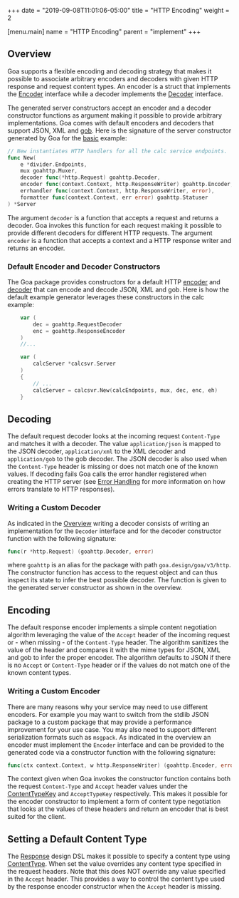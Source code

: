 +++
date = "2019-09-08T11:01:06-05:00"
title = "HTTP Encoding"
weight = 2

[menu.main]
name = "HTTP Encoding"
parent = "implement"
+++

## Overview

Goa supports a flexible encoding and decoding strategy that makes it possible to associate arbitrary
encoders and decoders with given HTTP response and request content types. An encoder is a struct
that implements the [Encoder](https://pkg.go.dev/goa.design/goa/v3/http#Encoder) interface while a
decoder implements the [Decoder](https://pkg.go.dev/goa.design/goa/v3/http#Decoder) interface.

The generated server constructors accept an encoder and a decoder constructor functions as argument
making it possible to provide arbitrary implementations. Goa comes with default encoders and
decoders that support JSON, XML and [gob](https://golang.org/pkg/encoding/gob/). Here is the
signature of the server constructor generated by Goa for the
[basic](https://github.com/goadesign/examples/blob/master/basic) example:

```go
// New instantiates HTTP handlers for all the calc service endpoints.
func New(
	e *divider.Endpoints,
	mux goahttp.Muxer,
	decoder func(*http.Request) goahttp.Decoder,
	encoder func(context.Context, http.ResponseWriter) goahttp.Encoder,
	errhandler func(context.Context, http.ResponseWriter, error),
	formatter func(context.Context, err error) goahttp.Statuser
) *Server
```

The argument `decoder` is a function that accepts a request and returns a decoder. Goa invokes this
function for each request making it possible to provide different decoders for different HTTP
requests. The argument `encoder` is a function that accepts a context and a HTTP response writer and
returns an encoder.

### Default Encoder and Decoder Constructors

The Goa package provides constructors for a default HTTP
[encoder](https://pkg.go.dev/goa.design/goa/v3/http#RequestEncoder) and
[decoder](https://pkg.go.dev/goa.design/goa/v3/http#ResponseEncoder) that can encode and decode JSON,
XML and gob. Here is how the default example generator leverages these constructors in the calc
example:

```go
	var (
		dec = goahttp.RequestDecoder
		enc = goahttp.ResponseEncoder
	)
    //...

	var (
		calcServer *calcsvr.Server
	)
	{
        // ...
		calcServer = calcsvr.New(calcEndpoints, mux, dec, enc, eh)
	}
```

## Decoding

The default request decoder looks at the incoming request `Content-Type` and matches it
with a decoder. The value `application/json` is mapped to the JSON decoder, `application/xml` to
the XML decoder and `application/gob` to the gob decoder. The JSON decoder is also used when the
`Content-Type` header is missing or does not match one of the known values. If decoding fails Goa
calls the error handler registered when creating the HTTP server (see
[Error Handling](/implement/error_handling/) for more information on how errors translate to HTTP
responses).

### Writing a Custom Decoder

As indicated in the [Overview](#Overview) writing a decoder consists of writing an implementation
for the `Decoder` interface and for the decoder constructor function with the following signature:

```go
func(r *http.Request) (goahttp.Decoder, error)
```

where `goahttp` is an alias for the package with path `goa.design/goa/v3/http`. The constructor
function has access to the request object and can thus inspect its state to infer the best possible
decoder. The function is given to the generated server constructor as shown in the overview.

## Encoding

The default response encoder implements a simple content negotiation algorithm leveraging the value
of the `Accept` header of the incoming request or - when missing - of the `Content-Type` header.
The algorithm sanitizes the value of the header and compares it with the mime types for JSON, XML
and gob to infer the proper encoder. The algorithm defaults to JSON if there is no `Accept` or
`Content-Type` header or if the values do not match one of the known content types.

### Writing a Custom Encoder

There are many reasons why your service may need to use different encoders. For example you may want
to switch from the stdlib JSON package to a custom package that may provide a performance
improvement for your use case. You may also need to support different serialization formats such as
`msgpack`. As indicated in the overview an encoder must implement the `Encoder` interface and can
be provided to the generated code via a constructor function with the following signature:

```go
func(ctx context.Context, w http.ResponseWriter) (goahttp.Encoder, error)
```

The context given when Goa invokes the constructor function contains both the request `Content-Type`
and `Accept` header values under the
[ContentTypeKey](https://pkg.go.dev/goa.design/goa/v3/http#pkg-constants) and `AcceptTypeKey`
respectively. This makes it possible for the encoder constructor to implement a form of content type
negotiation that looks at the values of these headers and return an encoder that is best suited for
the client.

## Setting a Default Content Type

The [Response](https://pkg.go.dev/goa.design/goa/v3/dsl#Response) design DSL makes it possible to
specify a content type using [ContentType](https://pkg.go.dev/goa.design/goa/v3/dsl#ContentType). When
set the value overrides any content type specified in the request headers. Note that this does NOT
override any value specified in the `Accept` header. This provides a way to control the content type
used by the response encoder constructor when the `Accept` header is missing.
